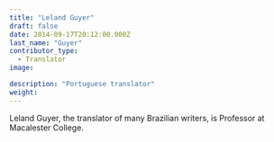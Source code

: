 ```yaml
---
title: "Leland Guyer"
draft: false
date: 2014-09-17T20:12:00.000Z
last_name: "Guyer"
contributor_type:
  - Translator
image:

description: "Portuguese translator"
weight:
---
```


Leland Guyer, the translator of many Brazilian writers, is Professor at Macalester College. 

